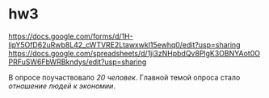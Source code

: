 # hw3
https://docs.google.com/forms/d/1H-lipY5OfD62uRwb8L42_cWTVRE2Ltawxwkl15ewhq0/edit?usp=sharing
https://docs.google.com/spreadsheets/d/1ji3zNHpbdQv8PlgK3OBNYAot0OPRFuSW6FbWRBkndys/edit?usp=sharing

В опросе поучаствовало *20 человек*. Главной темой опроса стало _отношение людей к экономии_.

